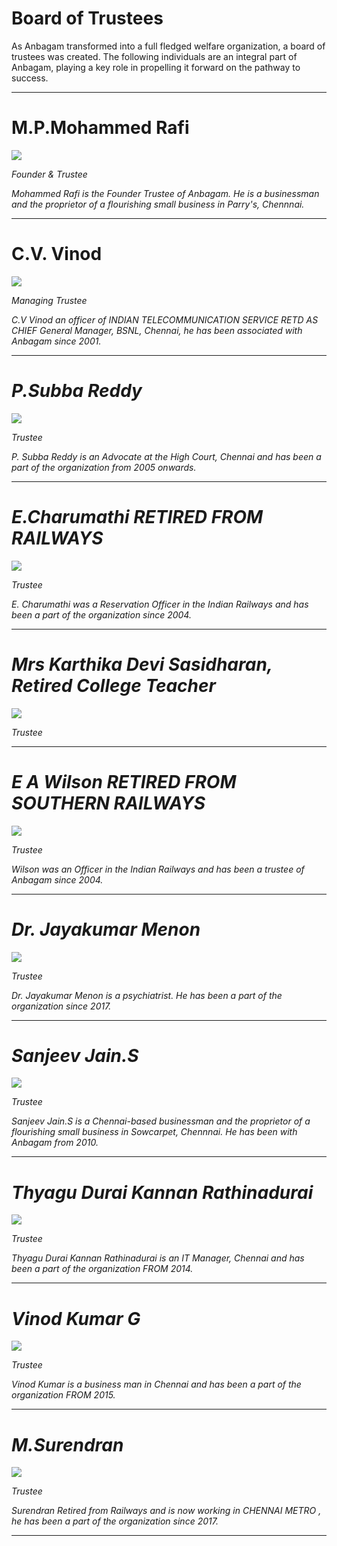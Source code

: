 # Board of Trustees

As Anbagam transformed into a full fledged welfare organization, a board of trustees was created. The following individuals are an integral part of Anbagam, playing a key role in propelling it forward on the pathway to success.

---

# M.P.Mohammed Rafi

<img src="%url%assets/trustees/mohammed-rafi.jpg" class=" img-fluid img-max-300" />

<em>Founder & Trustee</em>

<em class="about">Mohammed Rafi is the Founder Trustee of Anbagam. He is a businessman and the proprietor of a flourishing small business in Parry's, Chennnai.</em>

---

# C.V. Vinod

<img src="%url%assets/trustees/cvvinod.jpg" class=" img-fluid img-max-300" />

<em>Managing Trustee</em>

<em class="about">C.V Vinod an officer of INDIAN TELECOMMUNICATION SERVICE RETD AS CHIEF General Manager, BSNL, Chennai, he has been associated with Anbagam since 2001.<em>

---

# P.Subba Reddy

<img src="%url%assets/trustees/subbareddy.jpg" class=" img-fluid img-max-300" />

<em>Trustee</em>

<em class="about">P. Subba Reddy is an Advocate at the High Court, Chennai and has been a part of the organization from 2005 onwards.</em>

---

# E.Charumathi RETIRED FROM RAILWAYS

<img src="%url%assets/trustees/charumathi.jpg" class=" img-fluid img-max-300" />

<em>Trustee</em>

<em class="about">E. Charumathi was a Reservation Officer in the Indian Railways and has been a part of the organization since 2004.</em>

---

# Mrs Karthika Devi Sasidharan, Retired College Teacher

<img src="%url%assets/trustees/karthika.jpg" class=" img-fluid img-max-300" />

<em>Trustee</em>

---

# E A Wilson RETIRED FROM SOUTHERN RAILWAYS

<img src="%url%assets/trustees/wilson.jpg" class=" img-fluid img-max-300" />

<em>Trustee</em>

<em class="about">Wilson was an Officer in the Indian Railways and has been a trustee of Anbagam since 2004.</em>

---

# Dr. Jayakumar Menon

<img src="%url%assets/trustees/dr-jayakumar-menon.jpg" class=" img-fluid img-max-300" />

<em>Trustee</em>

<em class="about">Dr. Jayakumar Menon is a psychiatrist. He has been a part of the organization since 2017.</em>

---


# Sanjeev Jain.S

<img src="%url%assets/trustees/sanjeev-jain.jpg" class=" img-fluid img-max-300" />

<em>Trustee</em>

<em class="about">Sanjeev Jain.S is a Chennai-based businessman and the proprietor of a flourishing small business in Sowcarpet, Chennnai. He has been with Anbagam from 2010.</em>

---

# Thyagu Durai Kannan Rathinadurai

<img src="%url%assets/trustees/thyagu.jpg" class=" img-fluid img-max-300" />

<em>Trustee</em>

<em class="about">Thyagu Durai Kannan Rathinadurai is an IT Manager, Chennai and has been a part of the organization FROM 2014.</em>

---

# Vinod Kumar G

<img src="%url%assets/trustees/vinodkumar.jpg" class=" img-fluid img-max-300" />

<em>Trustee</em>

<em class="about"> Vinod Kumar is a business man in Chennai and has been a part of the organization FROM 2015.</em>

---


# M.Surendran

<img src="%url%assets/trustees/surendran.jpg" class=" img-fluid img-max-300" />

<em>Trustee</em>

<em class="about">Surendran Retired from Railways and is now working in CHENNAI METRO , he   has been a part of the organization since 2017.</em>

---

